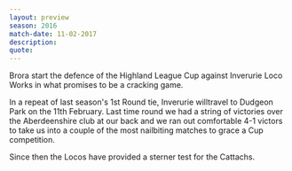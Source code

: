 ```yaml
---
layout: preview
season: 2016
match-date: 11-02-2017
description:
quote:
---
```

Brora start the defence of the Highland League Cup against Inverurie Loco Works in what promises to be a cracking game.

In a repeat of last season's 1st Round tie, Inverurie willtravel to Dudgeon Park on the 11th February. Last time round we had a string of victories over the Aberdeenshire club at our back and we ran out comfortable 4-1 victors to take us into a couple of the most nailbiting matches to grace a Cup competition.

Since then the Locos have provided a sterner test for the Cattachs.
